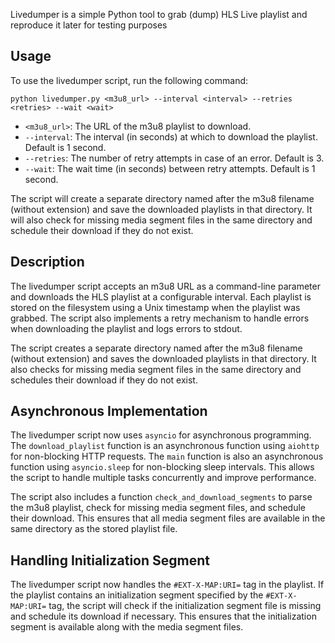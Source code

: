 Livedumper is a simple Python tool to grab (dump) HLS Live playlist and reproduce it later for testing purposes

## Usage

To use the livedumper script, run the following command:

```
python livedumper.py <m3u8_url> --interval <interval> --retries <retries> --wait <wait>
```

- `<m3u8_url>`: The URL of the m3u8 playlist to download.
- `--interval`: The interval (in seconds) at which to download the playlist. Default is 1 second.
- `--retries`: The number of retry attempts in case of an error. Default is 3.
- `--wait`: The wait time (in seconds) between retry attempts. Default is 1 second.

The script will create a separate directory named after the m3u8 filename (without extension) and save the downloaded playlists in that directory. It will also check for missing media segment files in the same directory and schedule their download if they do not exist.

## Description

The livedumper script accepts an m3u8 URL as a command-line parameter and downloads the HLS playlist at a configurable interval. Each playlist is stored on the filesystem using a Unix timestamp when the playlist was grabbed. The script also implements a retry mechanism to handle errors when downloading the playlist and logs errors to stdout.

The script creates a separate directory named after the m3u8 filename (without extension) and saves the downloaded playlists in that directory. It also checks for missing media segment files in the same directory and schedules their download if they do not exist.

## Asynchronous Implementation

The livedumper script now uses `asyncio` for asynchronous programming. The `download_playlist` function is an asynchronous function using `aiohttp` for non-blocking HTTP requests. The `main` function is also an asynchronous function using `asyncio.sleep` for non-blocking sleep intervals. This allows the script to handle multiple tasks concurrently and improve performance.

The script also includes a function `check_and_download_segments` to parse the m3u8 playlist, check for missing media segment files, and schedule their download. This ensures that all media segment files are available in the same directory as the stored playlist file.

## Handling Initialization Segment

The livedumper script now handles the `#EXT-X-MAP:URI=` tag in the playlist. If the playlist contains an initialization segment specified by the `#EXT-X-MAP:URI=` tag, the script will check if the initialization segment file is missing and schedule its download if necessary. This ensures that the initialization segment is available along with the media segment files.
